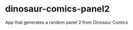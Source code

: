 dinosaur-comics-panel2
======================

App that generates a random panel 2 from Dinosaur Comics
